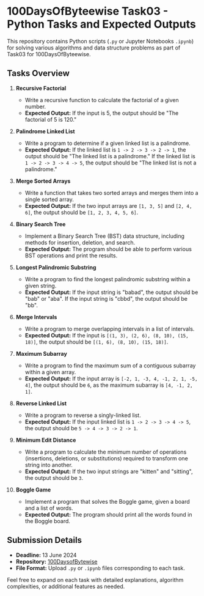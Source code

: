 # 100DaysOfByteewise Task03 - Python Tasks and Expected Outputs

This repository contains Python scripts (`.py` or Jupyter Notebooks `.ipynb`) for solving various algorithms and data structure problems as part of Task03 for 100DaysOfByteewise.

## Tasks Overview

1. **Recursive Factorial**
   - Write a recursive function to calculate the factorial of a given number.
   - **Expected Output:** If the input is 5, the output should be "The factorial of 5 is 120."

2. **Palindrome Linked List**
   - Write a program to determine if a given linked list is a palindrome.
   - **Expected Output:** If the linked list is `1 -> 2 -> 3 -> 2 -> 1`, the output should be "The linked list is a palindrome." If the linked list is `1 -> 2 -> 3 -> 4 -> 5`, the output should be "The linked list is not a palindrome."

3. **Merge Sorted Arrays**
   - Write a function that takes two sorted arrays and merges them into a single sorted array.
   - **Expected Output:** If the two input arrays are `[1, 3, 5]` and `[2, 4, 6]`, the output should be `[1, 2, 3, 4, 5, 6]`.

4. **Binary Search Tree**
   - Implement a Binary Search Tree (BST) data structure, including methods for insertion, deletion, and search.
   - **Expected Output:** The program should be able to perform various BST operations and print the results.

5. **Longest Palindromic Substring**
   - Write a program to find the longest palindromic substring within a given string.
   - **Expected Output:** If the input string is "babad", the output should be "bab" or "aba". If the input string is "cbbd", the output should be "bb".

6. **Merge Intervals**
   - Write a program to merge overlapping intervals in a list of intervals.
   - **Expected Output:** If the input is `[(1, 3), (2, 6), (8, 10), (15, 18)]`, the output should be `[(1, 6), (8, 10), (15, 18)]`.

7. **Maximum Subarray**
   - Write a program to find the maximum sum of a contiguous subarray within a given array.
   - **Expected Output:** If the input array is `[-2, 1, -3, 4, -1, 2, 1, -5, 4]`, the output should be `6`, as the maximum subarray is `[4, -1, 2, 1]`.

8. **Reverse Linked List**
   - Write a program to reverse a singly-linked list.
   - **Expected Output:** If the input linked list is `1 -> 2 -> 3 -> 4 -> 5`, the output should be `5 -> 4 -> 3 -> 2 -> 1`.

9. **Minimum Edit Distance**
   - Write a program to calculate the minimum number of operations (insertions, deletions, or substitutions) required to transform one string into another.
   - **Expected Output:** If the two input strings are "kitten" and "sitting", the output should be `3`.

10. **Boggle Game**
    - Implement a program that solves the Boggle game, given a board and a list of words.
    - **Expected Output:** The program should print all the words found in the Boggle board.

## Submission Details

- **Deadline:** 13 June 2024
- **Repository:** [100DaysofBytewise](https://github.com/your-username/100DaysofBytewise)
- **File Format:** Upload `.py` or `.ipynb` files corresponding to each task.

Feel free to expand on each task with detailed explanations, algorithm complexities, or additional features as needed.
